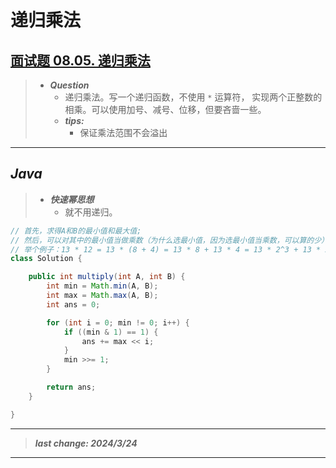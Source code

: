 # 递归乘法

## [面试题 08.05. 递归乘法](https://leetcode.cn/problems/recursive-mulitply-lcci/)

> - ***Question***
>   - 递归乘法。写一个递归函数，不使用 `*` 运算符， 实现两个正整数的相乘。可以使用加号、减号、位移，但要吝啬一些。
>   - ***tips:***
>     - 保证乘法范围不会溢出

---

## *Java*

> - ***快速幂思想***
>   - 就不用递归。

```java
// 首先，求得A和B的最小值和最大值;
// 然后，可以对其中的最小值当做乘数（为什么选最小值，因为选最小值当乘数，可以算的少），将其拆分成2的幂的和
// 举个例子：13 * 12 = 13 * (8 + 4) = 13 * 8 + 13 * 4 = 13 * 2^3 + 13 * 2^2 = (13 << 3) + (13 << 2)
class Solution {

    public int multiply(int A, int B) {
        int min = Math.min(A, B);
        int max = Math.max(A, B);
        int ans = 0;

        for (int i = 0; min != 0; i++) {
            if ((min & 1) == 1) {
                ans += max << i;
            }
            min >>= 1;
        }

        return ans;
    }

}
```

---

> ***last change: 2024/3/24***

---
